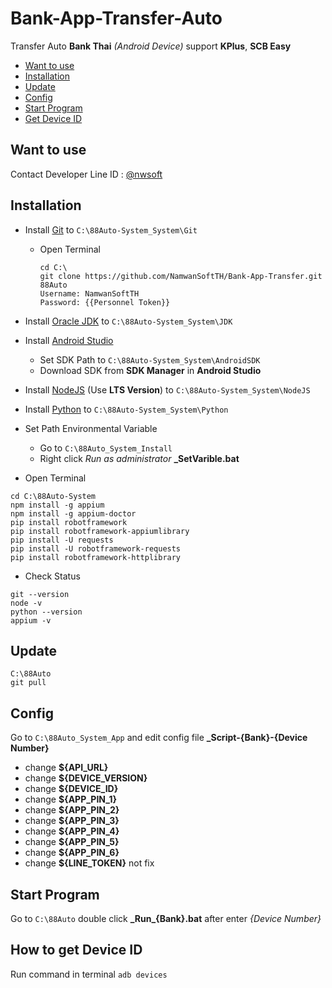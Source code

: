 # Bank-App-Transfer-Auto

Transfer Auto **Bank Thai** _(Android Device)_ support **KPlus**, **SCB Easy**

- [Want to use](#want-to-use)
- [Installation](#installation)
- [Update](#update)
- [Config](#config)
- [Start Program](#start-program)
- [Get Device ID](#how-to-get-device-id)

## Want to use

  Contact Developer Line ID : [@nwsoft](https://line.me/ti/p/@nwsoft)


## Installation

- Install [Git](https://git-scm.com/download/win) to <code>C:\88Auto-System\_System\Git</code>

  - Open Terminal
    ```
    cd C:\
    git clone https://github.com/NamwanSoftTH/Bank-App-Transfer.git 88Auto
    Username: NamwanSoftTH
    Password: {{Personnel Token}}
    ```

- Install [Oracle JDK](https://www.oracle.com/java/technologies/javase-downloads.html) to <code>C:\88Auto-System\_System\JDK</code>

- Install [Android Studio](https://developer.android.com/studio/index.html)

  - Set SDK Path to <code>C:\88Auto-System\_System\AndroidSDK</code>
  - Download SDK from **SDK Manager** in **Android Studio**

- Install [NodeJS](https://nodejs.org/en/) (Use **LTS Version**) to <code>C:\88Auto-System\_System\NodeJS</code>

- Install [Python](https://www.python.org/downloads/) to <code>C:\88Auto-System\_System\Python</code>

- Set Path Environmental Variable

  - Go to <code>C:\88Auto\_System\_Install</code>
  - Right click _Run as administrator_ **\_SetVarible.bat**

- Open Terminal

```
cd C:\88Auto-System
npm install -g appium
npm install -g appium-doctor
pip install robotframework
pip install robotframework-appiumlibrary
pip install -U requests
pip install -U robotframework-requests
pip install robotframework-httplibrary
```

- Check Status

```
git --version
node -v
python --version
appium -v
```

## Update

```
C:\88Auto
git pull
```

## Config

Go to <code>C:\88Auto\_System\_App</code> and edit config file **\_Script-{Bank}-{Device Number}**

- change **${API_URL}**
- change **${DEVICE_VERSION}**
- change **${DEVICE_ID}**
- change **${APP_PIN_1}**
- change **${APP_PIN_2}**
- change **${APP_PIN_3}**
- change **${APP_PIN_4}**
- change **${APP_PIN_5}**
- change **${APP_PIN_6}**
- change **${LINE_TOKEN}** not fix

## Start Program

Go to <code>C:\88Auto</code> double click **\_Run\_{Bank}.bat** after enter _{Device Number}_

## How to get Device ID

Run command in terminal <code>adb devices</code>
